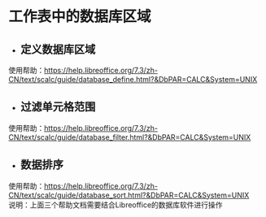 # 工作表中的数据库区域  
* ## 定义数据库区域  
使用帮助：https://help.libreoffice.org/7.3/zh-CN/text/scalc/guide/database_define.html?&DbPAR=CALC&System=UNIX  
* ## 过滤单元格范围  
使用帮助：https://help.libreoffice.org/7.3/zh-CN/text/scalc/guide/database_filter.html?&DbPAR=CALC&System=UNIX  
* ## 数据排序  
使用帮助：https://help.libreoffice.org/7.3/zh-CN/text/scalc/guide/database_sort.html?&DbPAR=CALC&System=UNIX  
说明：上面三个帮助文档需要结合Libreoffice的数据库软件进行操作  
